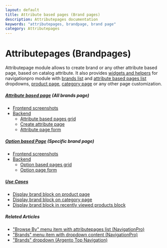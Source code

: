 ```yaml
---
layout: default
title: Attribute based pages (Brand pages)
description: Attributepages documentation
keywords: "attributepages, brandpage, brand page"
category: Attributepages
---
```


# Attributepages (Brandpages)

Attributepage module allows to create brand or any other attribute based page,
based on catalog attribute. It also provides [widgets and helpers](#widgets-and-blocks) 
for navigationpro module with 
[brands list](/extensions/navigationpro/siblings/brands-with-dropdown-content/) 
and [attribute based pages list](/extensions/navigationpro/siblings/browse-by-with-attributepages-list/)
dropdowns, [product page][block_on_product_page], [category page][block_on_category_page] 
or any other page customization.

##### [Attribute based page](attribute-based-page/) (All brands page)
- [Frontend screenshots](attribute-based-page/frontend/)
- [Backend](attribute-based-page/backend/)
    - [Attribute based pages grid](attribute-based-page/backend/#attribute-based-pages-grid)
    - [Create attribute page](attribute-based-page/backend/#create-attribute-page)
    - [Attribute page form](attribute-based-page/backend/#attribute-page-form)

##### [Option based Page](option-based-page/) (Specific brand page)
- [Frontend screenshots](option-based-page/frontend/)
- [Backend](option-based-page/backend/)
    - [Option based pages grid](option-based-page/backend/#grid)
    - [Option page form](option-based-page/backend/#form)

<!-- ##### Widgets and Blocks
- [Product Option helper](frontend/product-option-helper/) (Show product brand)
- [Product Option block](frontend/product-option-block/)
- [Attribute based pages widget](frontend/attribute-based-pages-widget/)
- [Option based pages widget](frontend/option-based-pages-widget/) -->

##### [Use Cases](use-cases/)
- [Display brand block on product page](use-cases/brand-block-on-product-page/)
- [Display brand block on category page](use-cases/brand-block-on-category-page/)
- [Display brand block in recently viewed products block](use-cases/brand-block-in-recently-viewed-block/)

##### Related Articles
- ["Browse By" menu item with attributepages list (NavigationPro)](/extensions/navigationpro/siblings/browse-by-with-attributepages-list/)
- ["Brands" menu item with dropdown content (NavigationPro)](/extensions/navigationpro/siblings/brands-with-dropdown-content/)
- ["Brands" dropdown (Argento Top Navigation)](/argento/navigation-setup/#brands-dropdown)

[block_on_product_page]: use-cases/brand-block-on-product-page/ "Display brand block on product page"
[block_on_category_page]: use-cases/brand-block-on-category-page/ "Display brand block on category page"
